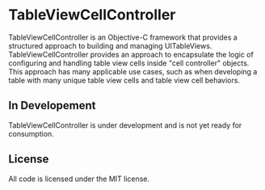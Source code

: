 # TableViewCellController

TableViewCellController is an Objective-C framework that provides a structured approach to building and managing UITableViews. TableViewCellController provides an approach to encapsulate the logic of configuring and handling table view cells inside "cell controller" objects. This approach has many applicable use cases, such as when developing a table with many unique table view cells and table view cell behaviors.

## In Developement

TableViewCellController is under development and is not yet ready for consumption.

## License

All code is licensed under the MIT license.
